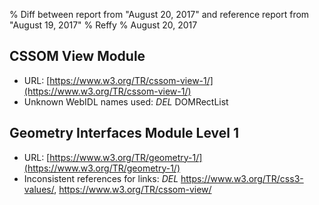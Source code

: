 % Diff between report from "August 20, 2017" and reference report from "August 19, 2017"
% Reffy
% August 20, 2017

## CSSOM View Module

- URL: [https://www.w3.org/TR/cssom-view-1/](https://www.w3.org/TR/cssom-view-1/)
- Unknown WebIDL names used: *DEL* DOMRectList


## Geometry Interfaces Module Level 1

- URL: [https://www.w3.org/TR/geometry-1/](https://www.w3.org/TR/geometry-1/)
- Inconsistent references for links: *DEL* https://www.w3.org/TR/css3-values/, https://www.w3.org/TR/cssom-view/


